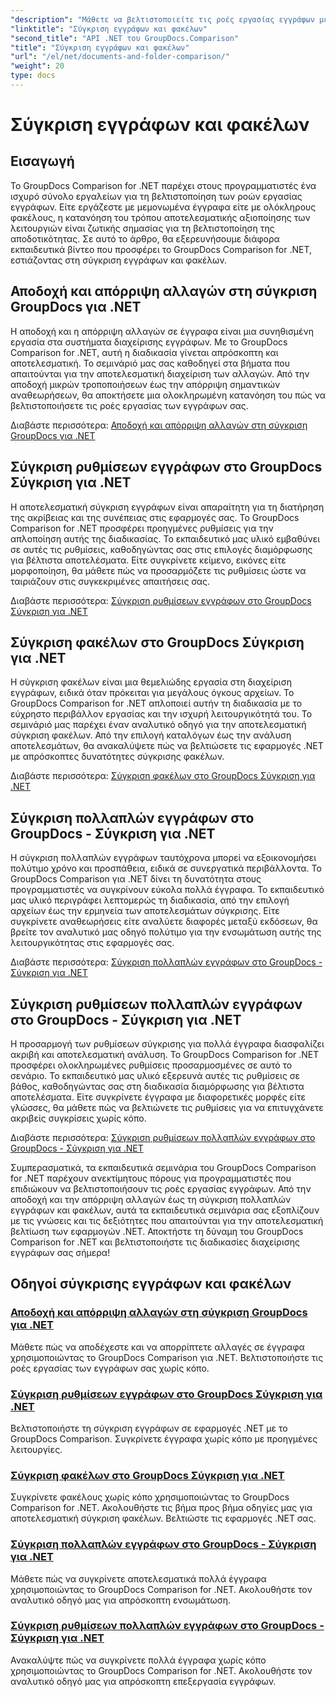 ```yaml
---
"description": "Μάθετε να βελτιστοποιείτε τις ροές εργασίας εγγράφων με τα σεμινάρια GroupDocs Comparison για .NET. Αποδεχτείτε, απορρίψτε αλλαγές και συγκρίνετε έγγραφα και φακέλους χωρίς κόπο."
"linktitle": "Σύγκριση εγγράφων και φακέλων"
"second_title": "API .NET του GroupDocs.Comparison"
"title": "Σύγκριση εγγράφων και φακέλων"
"url": "/el/net/documents-and-folder-comparison/"
"weight": 20
type: docs
---
```

# Σύγκριση εγγράφων και φακέλων

## Εισαγωγή

Το GroupDocs Comparison for .NET παρέχει στους προγραμματιστές ένα ισχυρό σύνολο εργαλείων για τη βελτιστοποίηση των ροών εργασίας εγγράφων. Είτε εργάζεστε με μεμονωμένα έγγραφα είτε με ολόκληρους φακέλους, η κατανόηση του τρόπου αποτελεσματικής αξιοποίησης των λειτουργιών είναι ζωτικής σημασίας για τη βελτιστοποίηση της αποδοτικότητας. Σε αυτό το άρθρο, θα εξερευνήσουμε διάφορα εκπαιδευτικά βίντεο που προσφέρει το GroupDocs Comparison for .NET, εστιάζοντας στη σύγκριση εγγράφων και φακέλων.

## Αποδοχή και απόρριψη αλλαγών στη σύγκριση GroupDocs για .NET

Η αποδοχή και η απόρριψη αλλαγών σε έγγραφα είναι μια συνηθισμένη εργασία στα συστήματα διαχείρισης εγγράφων. Με το GroupDocs Comparison for .NET, αυτή η διαδικασία γίνεται απρόσκοπτη και αποτελεσματική. Το σεμινάριό μας σας καθοδηγεί στα βήματα που απαιτούνται για την αποτελεσματική διαχείριση των αλλαγών. Από την αποδοχή μικρών τροποποιήσεων έως την απόρριψη σημαντικών αναθεωρήσεων, θα αποκτήσετε μια ολοκληρωμένη κατανόηση του πώς να βελτιστοποιήσετε τις ροές εργασίας των εγγράφων σας.

Διαβάστε περισσότερα: [Αποδοχή και απόρριψη αλλαγών στη σύγκριση GroupDocs για .NET](./accept-reject-changes-dotnet/)

## Σύγκριση ρυθμίσεων εγγράφων στο GroupDocs Σύγκριση για .NET

Η αποτελεσματική σύγκριση εγγράφων είναι απαραίτητη για τη διατήρηση της ακρίβειας και της συνέπειας στις εφαρμογές σας. Το GroupDocs Comparison for .NET προσφέρει προηγμένες ρυθμίσεις για την απλοποίηση αυτής της διαδικασίας. Το εκπαιδευτικό μας υλικό εμβαθύνει σε αυτές τις ρυθμίσεις, καθοδηγώντας σας στις επιλογές διαμόρφωσης για βέλτιστα αποτελέσματα. Είτε συγκρίνετε κείμενο, εικόνες είτε μορφοποίηση, θα μάθετε πώς να προσαρμόζετε τις ρυθμίσεις ώστε να ταιριάζουν στις συγκεκριμένες απαιτήσεις σας.

Διαβάστε περισσότερα: [Σύγκριση ρυθμίσεων εγγράφων στο GroupDocs Σύγκριση για .NET](./compare-documents-settings-dotnet/)

## Σύγκριση φακέλων στο GroupDocs Σύγκριση για .NET

Η σύγκριση φακέλων είναι μια θεμελιώδης εργασία στη διαχείριση εγγράφων, ειδικά όταν πρόκειται για μεγάλους όγκους αρχείων. Το GroupDocs Comparison for .NET απλοποιεί αυτήν τη διαδικασία με το εύχρηστο περιβάλλον εργασίας και την ισχυρή λειτουργικότητά του. Το σεμινάριό μας παρέχει έναν αναλυτικό οδηγό για την αποτελεσματική σύγκριση φακέλων. Από την επιλογή καταλόγων έως την ανάλυση αποτελεσμάτων, θα ανακαλύψετε πώς να βελτιώσετε τις εφαρμογές .NET με απρόσκοπτες δυνατότητες σύγκρισης φακέλων.

Διαβάστε περισσότερα: [Σύγκριση φακέλων στο GroupDocs Σύγκριση για .NET](./compare-folders-dotnet/)

## Σύγκριση πολλαπλών εγγράφων στο GroupDocs - Σύγκριση για .NET

Η σύγκριση πολλαπλών εγγράφων ταυτόχρονα μπορεί να εξοικονομήσει πολύτιμο χρόνο και προσπάθεια, ειδικά σε συνεργατικά περιβάλλοντα. Το GroupDocs Comparison για .NET δίνει τη δυνατότητα στους προγραμματιστές να συγκρίνουν εύκολα πολλά έγγραφα. Το εκπαιδευτικό μας υλικό περιγράφει λεπτομερώς τη διαδικασία, από την επιλογή αρχείων έως την ερμηνεία των αποτελεσμάτων σύγκρισης. Είτε συγκρίνετε αναθεωρήσεις είτε αναλύετε διαφορές μεταξύ εκδόσεων, θα βρείτε τον αναλυτικό μας οδηγό πολύτιμο για την ενσωμάτωση αυτής της λειτουργικότητας στις εφαρμογές σας.

Διαβάστε περισσότερα: [Σύγκριση πολλαπλών εγγράφων στο GroupDocs - Σύγκριση για .NET](./compare-multiple-documents-dotnet/)

## Σύγκριση ρυθμίσεων πολλαπλών εγγράφων στο GroupDocs - Σύγκριση για .NET

Η προσαρμογή των ρυθμίσεων σύγκρισης για πολλά έγγραφα διασφαλίζει ακριβή και αποτελεσματική ανάλυση. Το GroupDocs Comparison for .NET προσφέρει ολοκληρωμένες ρυθμίσεις προσαρμοσμένες σε αυτό το σενάριο. Το εκπαιδευτικό μας υλικό εξερευνά αυτές τις ρυθμίσεις σε βάθος, καθοδηγώντας σας στη διαδικασία διαμόρφωσης για βέλτιστα αποτελέσματα. Είτε συγκρίνετε έγγραφα με διαφορετικές μορφές είτε γλώσσες, θα μάθετε πώς να βελτιώνετε τις ρυθμίσεις για να επιτυγχάνετε ακριβείς συγκρίσεις χωρίς κόπο.

Διαβάστε περισσότερα: [Σύγκριση ρυθμίσεων πολλαπλών εγγράφων στο GroupDocs - Σύγκριση για .NET](./compare-multiple-documents-settings-dotnet/)

Συμπερασματικά, τα εκπαιδευτικά σεμινάρια του GroupDocs Comparison for .NET παρέχουν ανεκτίμητους πόρους για προγραμματιστές που επιδιώκουν να βελτιστοποιήσουν τις ροές εργασίας εγγράφων. Από την αποδοχή και την απόρριψη αλλαγών έως τη σύγκριση πολλαπλών εγγράφων και φακέλων, αυτά τα εκπαιδευτικά σεμινάρια σας εξοπλίζουν με τις γνώσεις και τις δεξιότητες που απαιτούνται για την αποτελεσματική βελτίωση των εφαρμογών .NET. Αποκτήστε τη δύναμη του GroupDocs Comparison for .NET και βελτιστοποιήστε τις διαδικασίες διαχείρισης εγγράφων σας σήμερα!
## Οδηγοί σύγκρισης εγγράφων και φακέλων
### [Αποδοχή και απόρριψη αλλαγών στη σύγκριση GroupDocs για .NET](./accept-reject-changes-dotnet/)
Μάθετε πώς να αποδέχεστε και να απορρίπτετε αλλαγές σε έγγραφα χρησιμοποιώντας το GroupDocs Comparison για .NET. Βελτιστοποιήστε τις ροές εργασίας των εγγράφων σας χωρίς κόπο.
### [Σύγκριση ρυθμίσεων εγγράφων στο GroupDocs Σύγκριση για .NET](./compare-documents-settings-dotnet/)
Βελτιστοποιήστε τη σύγκριση εγγράφων σε εφαρμογές .NET με το GroupDocs Comparison. Συγκρίνετε έγγραφα χωρίς κόπο με προηγμένες λειτουργίες.
### [Σύγκριση φακέλων στο GroupDocs Σύγκριση για .NET](./compare-folders-dotnet/)
Συγκρίνετε φακέλους χωρίς κόπο χρησιμοποιώντας το GroupDocs Comparison for .NET. Ακολουθήστε τις βήμα προς βήμα οδηγίες μας για αποτελεσματική σύγκριση φακέλων. Βελτιώστε τις εφαρμογές .NET σας.
### [Σύγκριση πολλαπλών εγγράφων στο GroupDocs - Σύγκριση για .NET](./compare-multiple-documents-dotnet/)
Μάθετε πώς να συγκρίνετε αποτελεσματικά πολλά έγγραφα χρησιμοποιώντας το GroupDocs Comparison for .NET. Ακολουθήστε τον αναλυτικό οδηγό μας για απρόσκοπτη ενσωμάτωση.
### [Σύγκριση ρυθμίσεων πολλαπλών εγγράφων στο GroupDocs - Σύγκριση για .NET](./compare-multiple-documents-settings-dotnet/)
Ανακαλύψτε πώς να συγκρίνετε πολλά έγγραφα χωρίς κόπο χρησιμοποιώντας το GroupDocs Comparison for .NET. Ακολουθήστε τον αναλυτικό οδηγό μας για απρόσκοπτη επεξεργασία εγγράφων.